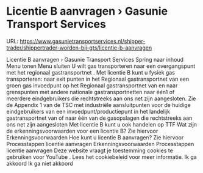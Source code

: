 # Licentie B aanvragen › Gasunie Transport Services

URL: https://www.gasunietransportservices.nl/shipper-trader/shippertrader-worden-bij-gts/licentie-b-aanvragen

Licentie B aanvragen › Gasunie Transport Services
Spring naar inhoud
Menu tonen
Menu sluiten
U wilt
gas
transporteren naar een overgangspunt met het
regionaal gastransportnet
.
Met licentie B kunt u fysiek
gas
transporteren:
naar exit punten in het
Regionaal gastransportnet
van een groen
gas
invoedpunt op het
Regionaal gastransportnet
van en naar grenspunten met andere nationale gastransportnetten
naar één1 of meerdere eindgebruikers die rechtstreeks aan ons net zijn aangesloten. Zie de
Appendix 1 van de TSC
met industriële aansluitpunten voor de huidige eindgebruikers
van een invoedpunt/productiepunt in het
landelijk gastransportnet
van of naar één van de gasopslagen die rechtstreeks aan ons net zijn aangesloten
Met licentie B kunt u ook handelen op
TTF
Wat zijn de erkenningsvoorwaarden voor een licentie B? Zie hiervoor Erkenningsvoorwaarden
Hoe kunt u licentie B aanvragen? Zie hiervoor Processtappen licentie aanvragen
Erkenningsvoorwaarden
Processtappen licentie aanvragen
Deze website vraagt je toestemming cookies te gebruiken voor
YouTube
. Lees het
cookiebeleid
voor meer informatie.
Ik ga akkoord
Ik ga niet akkoord